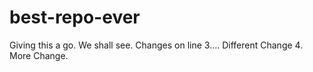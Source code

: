 # best-repo-ever
Giving this a go. We shall see.
Changes on line 3....
Different Change 4. More Change.